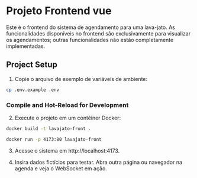 # Projeto Frontend vue

Este é o frontend do sistema de agendamento para uma lava-jato. As funcionalidades disponíveis no frontend são exclusivamente para visualizar os agendamentos; outras funcionalidades não estão completamente implementadas.

## Project Setup

1. Copie o arquivo de exemplo de variáveis de ambiente:

```sh
cp .env.example .env
```

### Compile and Hot-Reload for Development

2. Execute o projeto em um contêiner Docker:

```sh
docker build -t lavajato-front .
```

```sh
docker run -p 4173:80 lavajato-front
```

3. Acesse o sistema em http://localhost:4173.

4. Insira dados fictícios para testar. Abra outra página ou navegador na agenda e veja o WebSocket em ação.
